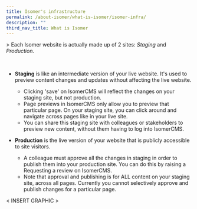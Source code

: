 ```yaml
---
title: Isomer's infrastructure
permalink: /about-isomer/what-is-isomer/isomer-infra/
description: ""
third_nav_title: What is Isomer
---
```

&gt; Each Isomer website is actually made up of 2 sites: *Staging* and *Production*.

<br>

- **Staging** is like an intermediate version of your live website. It's used to preview content changes and updates without affecting the live website.
	- Clicking 'save' on IsomerCMS will reflect the changes on your staging site, but not production.
	- Page previews in IsomerCMS only allow you to preview that particular page. On your staging site, you can click around and navigate across pages like in your live site.
	- You can share this staging site with colleagues or stakeholders to preview new content, without them having to log into IsomerCMS.

- **Production** is the live version of your website that is publicly accessible to site visitors.
	- A colleague must approve all the changes in staging in order to publish them into your production site. You can do this by raising a Requesting a review on IsomerCMS.
	- Note that approval and publishing is for ALL content on your staging site, across all pages. Currently you cannot selectively approve and publish changes for a particular page.

&lt; INSERT GRAPHIC &gt;